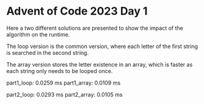 # Advent of Code 2023 Day 1
Here a two different solutions are presented to show the impact of the algorithm on the runtime.

The loop version is the common version, where each letter of the first string is searched in the second string.

The array version stores the letter existence in an array, which is faster as each string only needs to be looped once.

part1_loop:  0.0259 ms 
part1_array: 0.0109 ms 

part2_loop:  0.0293 ms 
part2_array: 0.0105 ms 
